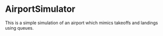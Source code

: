 # AirportSimulator
This is a simple simulation of an airport which mimics takeoffs and landings using queues. 
